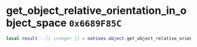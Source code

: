 # get_object_relative_orientation_in_object_space `0x6689F85C`

```lua
local result --[[ integer ]] = natives.object.get_object_relative_orientation_in_object_space(_unk0 --[[ integer ]], _unk1 --[[ integer ]], _unk2 --[[ integer ]], _unk3 --[[ integer ]], _unk4 --[[ integer ]])
```